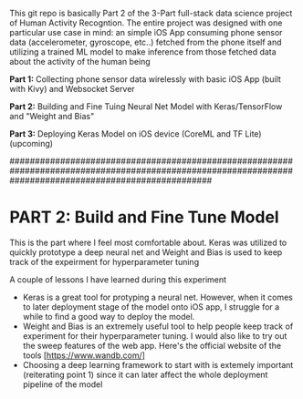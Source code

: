 This git repo is basically Part 2 of the 3-Part full-stack data science project of Human Activity Recogntion. The entire project was designed with one particular use case in mind: an simple iOS App consuming phone sensor data (accelerometer, gyroscope, etc..) fetched from the phone itself and utilizing a trained ML model to make inference from those fetched data about the activity of the human being

**Part 1:** Collecting phone sensor data wirelessly with basic iOS App (built with Kivy) and Websocket Server

**Part 2:** Building and Fine Tuing Neural Net Model with Keras/TensorFlow and "Weight and Bias"

**Part 3:** Deploying Keras Model on iOS device (CoreML and TF Lite) (upcoming)

########################################################################################################################################################

# PART 2: Build and Fine Tune Model
This is the part where I feel most comfortable about. Keras was utilized to quickly prototype a deep neural net and Weight and Bias is used to keep track of the expeirment for hyperparameter tuning

A couple of lessons I have learned during this experiment
- Keras is a great tool for protyping a neural net. However, when it comes to later deployment stage of the model onto iOS app, I struggle for a while to find a good way to deploy the model.
- Weight and Bias is an extremely useful tool to help people keep track of experiment for their hyperparameter tuning. I would also like to try out the sweep features of the web app. Here's the official website of the tools [https://www.wandb.com/]
- Choosing a deep learning framework to start with is extemely important (reiterating point 1) since it can later affect the whole deployment pipeline of the model

